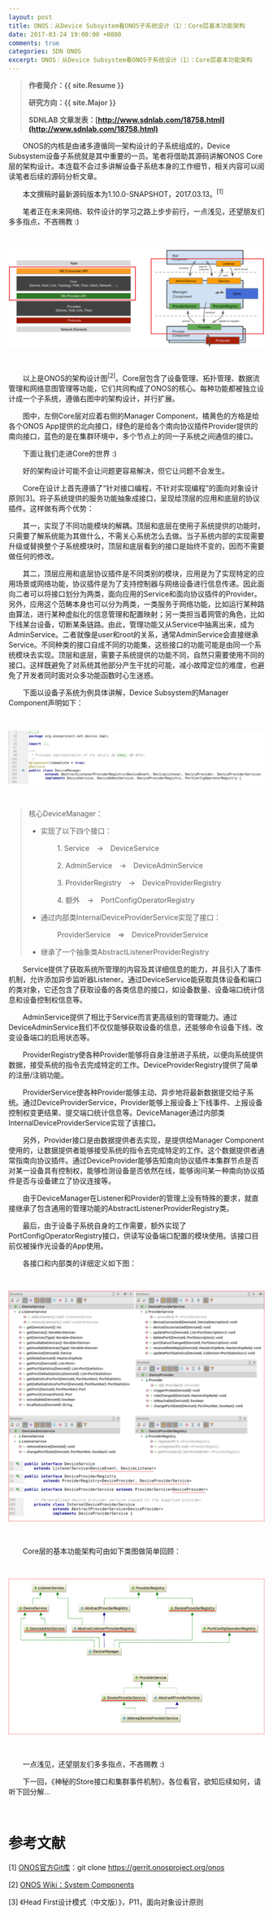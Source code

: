 ```yaml
---
layout: post
title: ONOS：从Device Subsystem看ONOS子系统设计（1）：Core层基本功能架构
date: 2017-03-24 19:00:00 +0800
comments: true
categories: SDN ONOS
excerpt: ONOS：从Device Subsystem看ONOS子系统设计（1）：Core层基本功能架构
---
```


> **作者简介：{{ site.Resume }}**
> 
> **研究方向：{{ site.Major }}**
> 
> **SDNLAB 文章发表：[http://www.sdnlab.com/18758.html](http://www.sdnlab.com/18758.html)**

　　ONOS的内核是由诸多遵循同一架构设计的子系统组成的，Device Subsystem设备子系统就是其中重要的一员。笔者将借助其源码讲解ONOS Core层的架构设计。本连载不会过多讲解设备子系统本身的工作细节，相关内容可以阅读笔者后续的源码分析文章。

　　本文撰稿时最新源码版本为1.10.0-SNAPSHOT，2017.03.13。<sup>[1]</sup>

　　笔者正在未来网络、软件设计的学习之路上步步前行，一点浅见，还望朋友们多多指点，不吝赐教 :)

<br />

![ONOS-Core-Tier-Architecture-Design](/resources/picture/2017/03/onosSubsystemCore/1-ONOS-Core-Tier-Architecture-Design.png)

<br />

　　以上是ONOS的架构设计图<sup>[2]</sup>。Core层包含了设备管理、拓扑管理、数据流管理和网络意图管理等功能，它们共同构成了ONOS的核心。每种功能都被独立设计成一个子系统，遵循右图中的架构设计，并行扩展。

　　图中，左侧Core层对应着右侧的Manager Component，橘黄色的方格是给各个ONOS App提供的北向接口，绿色的是给各个南向协议插件Provider提供的南向接口，蓝色的是在集群环境中，多个节点上的同一子系统之间通信的接口。

　　下面让我们走进Core的世界 :)

　　好的架构设计可能不会让问题更容易解决，但它让问题不会发生。

　　Core在设计上首先遵循了“针对接口编程，不针对实现编程”的面向对象设计原则[3]。将子系统提供的服务功能抽象成接口，呈现给顶层的应用和底层的协议插件。这样做有两个优势：

　　其一，实现了不同功能模块的解耦。顶层和底层在使用子系统提供的功能时，只需要了解系统能为其做什么，不需关心系统怎么去做。当子系统内部的实现需要升级或替换整个子系统模块时，顶层和底层看到的接口是始终不变的，因而不需要做任何的修改。

　　其二，顶层应用和底层协议插件是不同类别的模块，应用是为了实现特定的应用场景或网络功能，协议插件是为了支持控制器与网络设备进行信息传递。因此面向二者可以将接口划分为两类，面向应用的Service和面向协议插件的Provider。另外，应用这个范畴本身也可以分为两类，一类服务于网络功能，比如运行某种路由算法，进行某种虚拟化的信息管理和配置映射；另一类担当着网管的角色，比如下线某台设备，切断某条链路。由此，管理功能又从Service中抽离出来，成为AdminService。二者就像是user和root的关系，通常AdminService会直接继承Service。不同种类的接口自成不同的功能集，这些接口的功能可能是由同一个系统模块去实现。顶层和底层，需要子系统提供的功能不同，自然只需要使用不同的接口。这样既避免了对系统其他部分产生干扰的可能，减小故障定位的难度，也避免了开发者同时面对众多功能函数时心生迷惑。

　　下面以设备子系统为例具体讲解，Device Subsystem的Manager Component声明如下：

<br />

![Device-Manager-Component-Declaration](/resources/picture/2017/03/onosSubsystemCore/2-Device-Manager-Component-Declaration.png)

<br />

> 核心DeviceManager：
> 
> * 实现了以下四个接口：
> 
> 　　　　1. Service　→　DeviceService
> 
> 　　　　2. AdminService　→　DeviceAdminService
> 
> 　　　　3. ProviderRegistry　→　DeviceProviderRegistry
> 
> 　　　　4. 额外　→　PortConfigOperatorRegistry
> 
> * 通过内部类InternalDeviceProviderService实现了接口：
> 
> 　　　　ProviderService　=>　DeviceProviderService
> 
> * 继承了一个抽象类AbstractListenerProviderRegistry

　　Service提供了获取系统所管理的内容及其详细信息的能力，并且引入了事件机制，允许添加异步监听器Listener。通过DeviceService能获取具体设备和端口的类对象，它还包含了获取设备的各类信息的接口，如设备数量、设备端口统计信息和设备控制权信息等。

　　AdminService提供了相比于Service而言更高级别的管理能力。通过DeviceAdminService我们不仅仅能够获取设备的信息，还能够命令设备下线、改变设备端口的启用状态等。

　　ProviderRegistry使各种Provider能够将自身注册进子系统，以便向系统提供数据，接受系统的指令去完成特定的工作。DeviceProviderRegistry提供了简单的注册/注销功能。

　　ProviderService使各种Provider能够主动、异步地将最新数据提交给子系统。通过DeviceProviderService，Provider能够上报设备上下线事件、上报设备控制权变更结果、提交端口统计信息等。DeviceManager通过内部类InternalDeviceProviderService实现了该接口。

　　另外，Provider接口是由数据提供者去实现，是提供给Manager Component使用的，让数据提供者能够接受系统的指令去完成特定的工作。这个数据提供者通常指南向协议插件。通过DeviceProvider能够告知南向协议插件本集群节点是否对某一设备具有控制权，能够检测设备是否依然在线，能够询问某一种南向协议插件是否与设备建立了协议连接等。

　　由于DeviceManager在Listener和Provider的管理上没有特殊的要求，就直接继承了包含通用的管理功能的AbstractListenerProviderRegistry类。

　　最后，由于设备子系统自身的工作需要，额外实现了PortConfigOperatorRegistry接口，供读写设备端口配置的模块使用。该接口目前仅被操作光设备的App使用。

　　各接口和内部类的详细定义如下图：

<br />

![Device-Subsystem-detailed-Declaration-of-Interfaces-and-Classes](/resources/picture/2017/03/onosSubsystemCore/3-Device-Subsystem-detailed-Declaration-of-Interfaces-and-Classes.png)

<br />

　　Core层的基本功能架构可由如下类图做简单回顾：

<br />

![UML-of-Core-Device-Subsystem](/resources/picture/2017/03/onosSubsystemCore/4-UML-of-Core-Device-Subsystem.png)

<br />

　　一点浅见，还望朋友们多多指点，不吝赐教 :)

　　下一回，《神秘的Store接口和集群事件机制》，各位看官，欲知后续如何，请听下回分解…

<br />

# 参考文献

[1] [ONOS官方Git库](https://gerrit.onosproject.org)：git clone https://gerrit.onosproject.org/onos

[2] [ONOS Wiki：System Components](https://wiki.onosproject.org/display/ONOS/System+Components)

[3] 《Head First设计模式（中文版）》，P11，面向对象设计原则

<br />
